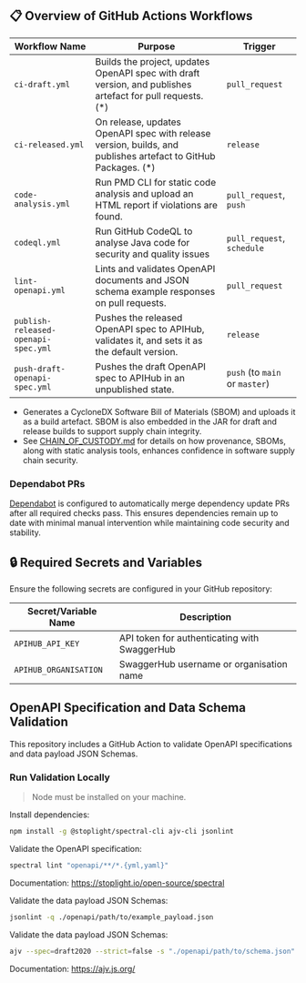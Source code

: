 ## 📋 Overview of GitHub Actions Workflows

| Workflow Name                        | Purpose                                                                                                       | Trigger |
|---------------------------------------|---------------------------------------------------------------------------------------------------------------|---------|
| `ci-draft.yml`                        | Builds the project, updates OpenAPI spec with draft version, and publishes artefact for pull requests. (*)    | `pull_request` |
| `ci-released.yml`                     | On release, updates OpenAPI spec with release version, builds, and publishes artefact to GitHub Packages. (*) | `release` |
| `code-analysis.yml`                   | Run PMD CLI for static code analysis and upload an HTML report if violations are found.                       | `pull_request`, `push` |
| `codeql.yml`                          | Run GitHub CodeQL to analyse Java code for security and quality issues                                        | `pull_request`, `schedule` |
| `lint-openapi.yml`                    | Lints and validates OpenAPI documents and JSON schema example responses on pull requests.                     | `pull_request` |
| `publish-released-openapi-spec.yml`   | Pushes the released OpenAPI spec to APIHub, validates it, and sets it as the default version.                 | `release` |
| `push-draft-openapi-spec.yml`         | Pushes the draft OpenAPI spec to APIHub in an unpublished state.                                              | `push` (to `main` or `master`) |

* Generates a CycloneDX Software Bill of Materials (SBOM) and uploads it as a build artefact. SBOM is also embedded in the JAR for draft and release builds to support supply chain integrity. 
* See [CHAIN_OF_CUSTODY.md](./CHAIN_OF_CUSTODY.md) for details on how provenance, SBOMs, along with static analysis tools, enhances confidence in software supply chain security.

### Dependabot PRs

[Dependabot](https://docs.github.com/en/code-security/supply-chain-security/keeping-your-dependencies-updated-automatically) is configured to automatically merge dependency update PRs after all required checks pass. This ensures dependencies remain up to date with minimal manual intervention while maintaining code security and stability.

## 🔒 Required Secrets and Variables

Ensure the following secrets are configured in your GitHub repository:

| Secret/Variable Name  | Description                                 |
|-----------------------|---------------------------------------------|
| `APIHUB_API_KEY`  | API token for authenticating with SwaggerHub |
| `APIHUB_ORGANISATION` | SwaggerHub username or organisation name    |


## OpenAPI Specification and Data Schema Validation

This repository includes a GitHub Action to validate OpenAPI specifications and data payload JSON Schemas.

### Run Validation Locally

> Node must be installed on your machine.

Install dependencies:
```bash
npm install -g @stoplight/spectral-cli ajv-cli jsonlint
```

Validate the OpenAPI specification:
```bash
spectral lint "openapi/**/*.{yml,yaml}"
```
Documentation: https://stoplight.io/open-source/spectral

Validate the data payload JSON Schemas:
```bash
jsonlint -q ./openapi/path/to/example_payload.json
```

Validate the data payload JSON Schemas:
```bash
ajv --spec=draft2020 --strict=false -s "./openapi/path/to/schema.json" -d "./openapi/path/to/example_payload.json"
```
Documentation: https://ajv.js.org/
